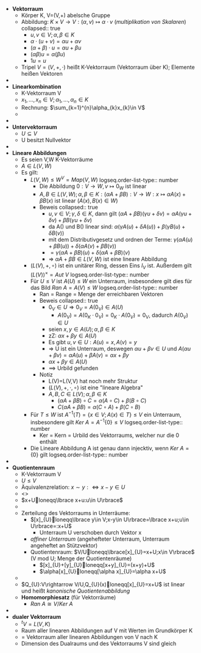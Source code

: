 - **Vektorraum**
	- Körper K, V=(V,+) abelsche Gruppe
	- Abbildung: $K\times V\rightarrow V:(\alpha,v)\mapsto\alpha\cdot v$ (*multiplikation von Skalaren*)
	  collapsed:: true
		- $u,v\in V;\alpha,\beta\in K$
		- $\alpha\cdot(u+v)=\alpha u+\alpha v$
		- $(\alpha+\beta)\cdot u=\alpha u+\beta u$
		- $(\alpha\beta)u=\alpha(\beta u)$
		- $1u=u$
	- Tripel $V=(V,+,\cdot)$ heißt K-Vektorraum (Vektorraum über K); Elemente heißen Vektoren
-
- **Linearkombination**
	- K-Vektorraum V
	- $x_1,...,x_{n}\in V;\alpha_1,...,\alpha_{n}\in K$
	- Rechnung: $\sum_{k=1}^{n}\alpha_{k}x_{k}\in V$
	-
-
- **Untervektorraum**
	- $U\subseteq V$
	- U besitzt Nullvektor
-
- **Lineare Abbildungen**
	- Es seien V,W K-Vektorräume
	- $A\in L(V,W)$
	- Es gilt:
		- $L(V,W)\leq W^{V}=Map(V,W)$
		  logseq.order-list-type:: number
			- Die Abbildung $0:V\rightarrow W,v\mapsto0_{W}$ ist linear
			- $A,B\in L(V,W);\alpha,\beta\in K:(\alpha A+\beta B):V\rightarrow W:x\mapsto\alpha A(x)+\beta B(x)$ ist linear ($A(x),B(x)\in W$)
			- Beweis
			  collapsed:: true
				- $u,v\in V;\gamma,\delta\in K$, dann gilt $(\alpha A+\beta B)(\gamma u+\delta v)=\alpha A(\gamma u+\delta v)+\beta B(\gamma u+\delta v)$
				- da A() und B() linear sind: $\alpha(\gamma A(u)+\delta A(u))+\beta(\gamma B(u)+\delta B(v))$
				- mit dem Distributivgesetz und ordnen der Terme: $\gamma(\alpha A(u)+\beta B(u))+\delta(\alpha A(v)+\beta B(v))$
				- $=\gamma(\alpha A+\beta B)(u)+\delta(\alpha A+\beta B)(v)$
				- => $\alpha A+\beta B\in L(V,W)$ ist eine lineare Abbildung
		- $(L(V),+,\circ)$ ist ein unitärer Ring, dessen Eins $I_{V}$ ist. Außerdem gilt $(L(V))^{\times}=Aut\ V$
		  logseq.order-list-type:: number
		- Für $U\leq V$ ist $A(U)\leq W$ ein Unterraum, insbesondere gilt dies für das Bild $Ran\ A=A(V)\leq W$
		  logseq.order-list-type:: number
			- Ran = Range = Menge der erreichbaren Vektoren
			- Beweis
			  collapsed:: true
				- $0_{V}\in U\Rightarrow0_{V}=A(0_{V})\in A(U)$
					- $A(0_{V})=A(0_{K}\cdot0_{V})=0_{K}\cdot A(0_{V})=0_{V}$, dadurch $A(0_{V})\in U$
				- seien $x,y\in A(U);\alpha,\beta\in K$
				- zZ: $\alpha x+\beta y\in A(U)$
				- Es gibt $u,v\in U:A(u)=x,A(v)=y$
				- => U ist ein Unterraum, deswegen $\alpha u+\beta v\in U$ und $A(\alpha u+\beta v)=\alpha A(u)+\beta A(v)=\alpha x+\beta y$
				- $\alpha x+\beta y\in A(U)$
				- ==> Urbild gefunden
			- Notiz
				- L(V)=L(V,V) hat noch mehr Struktur
				- $(L(V),+,\cdot,\circ)$ ist eine "lineare Algebra"
				- $A,B,C\in L(V);\alpha,\beta\in K$
					- $(\alpha A+\beta B)\circ C=\alpha(A\circ C)+\beta(B\circ C)$
					- $C(\alpha A+\beta B)=\alpha(C\circ A)+\beta(C\circ B)$
		- Für $T\leq W$ ist $A^{-1}(T)=\lbrace x\in V;A(x)\in T\rbrace\leq V$ ein Unterraum, insbesondere gilt $Ker\ A=A^{-1}\lbrace0\rbrace\leq V$
		  logseq.order-list-type:: number
			- Ker = Kern = Urbild des Vektorraums, welcher nur die 0 enthält
		- Die Lineare Abbildung A ist genau dann injecktiv, wenn $Ker\ A=\lbrace0\rbrace$ gilt
		  logseq.order-list-type:: number
-
- **Quotientenraum**
	- K-Vektorraum V
	- $U\leq V$
	- Äquivalenzrelation: $x\sim y:\Leftrightarrow x-y\in U$
	- <<Bild>>
	- $x+Uloneqq\lbrace x+u:u\in U\rbrace$
	-
	- Zerteilung des Vektorraums in Unterräume:
		- $[x]_{U}loneqq\lbrace y\in V;x-y\in U\rbrace=\lbrace x+u;u\in U\rbrace=:x+U$
			- Unterraum U verschoben durch Vektor x
		- *affiner Unterraum* (angehefteter Unterraum, Unterraum angeheftet an Stützvektor)
		- Quotientenraum: $V/Uloneqq\lbrace[x]_{U}=x+U;x\in V\rbrace$ (V mod U; Menge der Quotientenräume)
			- $[x]_{U}+[y]_{U}loneqq[x+y]_{U}=(x+y)+U$
			- $\alpha[x]_{U}loneqq[\alpha x]_{U}=\alpha x+U$
	-
	- $Q_{U}:V\rightarrow V/U,Q_{U}(x)loneqq[x]_{U}=x+U$ ist linear und heißt *kanonische Quotientenabbildung*
	- **Homomorphiesatz** (für Vektorräume)
		- $Ran\ A\cong V/Ker\ A$
-
- **dualer Vektorraum**
	- $^{t}V=L(V,K)$
	- Raum aller linearen Abbildungen auf V mit Werten im Grundkörper K
	- = Vektorraum aller linearen Abbildungen von V nach K
	- Dimension des Dualraums und des Vektorraums V sind gleich